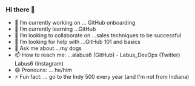 ### Hi there 👋
- 🔭 I’m currently working on ... GitHub onboarding
- 🌱 I’m currently learning ...GitHub 
- 👯 I’m looking to collaborate on ...sales techniques to be successful
- 🤔 I’m looking for help with ...GitHub 101 and basics
- 💬 Ask me about ...my dogs
- 📫 How to reach me: ...alabus6 (GitHub) - Labus_DevOps (Twitter) Labus6 (Instagram)
- 😄 Pronouns: ... he/him
- ⚡ Fun fact: ... go to the Indy 500 every year (and I'm not from Indiana)

<!--
**ALabus6/ALabus6** is a ✨ _special_ ✨ repository because its `README.md` (this file) appears on your GitHub profile.

Here are some ideas to get you started:

- 🔭 I’m currently working on ...
- 🌱 I’m currently learning ...GitHub
- 👯 I’m looking to collaborate on ...sales techniques to be successful
- 🤔 I’m looking for help with ...GitHub basics
- 💬 Ask me about ...my dogs
- 📫 How to reach me: ...alabus6 (GitHub) - Labus_DevOps (Twitter) Labus6 (Instagram)
- 😄 Pronouns: ... he/him
- ⚡ Fun fact: ... go to the Indy 500 every year (and I'm not from Indiana)
-->
